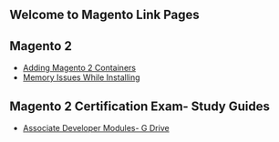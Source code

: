 ## Welcome to Magento Link Pages

## Magento 2
- [Adding Magento 2 Containers](https://www.siphor.com/adding-magento-2-containers/)
- [Memory Issues While Installing](https://magento.stackexchange.com/questions/209976/magento-2-2-2-allowed-memory-size-of-792723456-bytes-exhausted-tried-to-alloc)

## Magento 2 Certification Exam- Study Guides
- [Associate Developer Modules- G Drive](https://docs.google.com/document/d/1t61AugL-wE2B7uBzw5ak_ZQTo3Yju_sjb42ecjnWkpc/edit)

